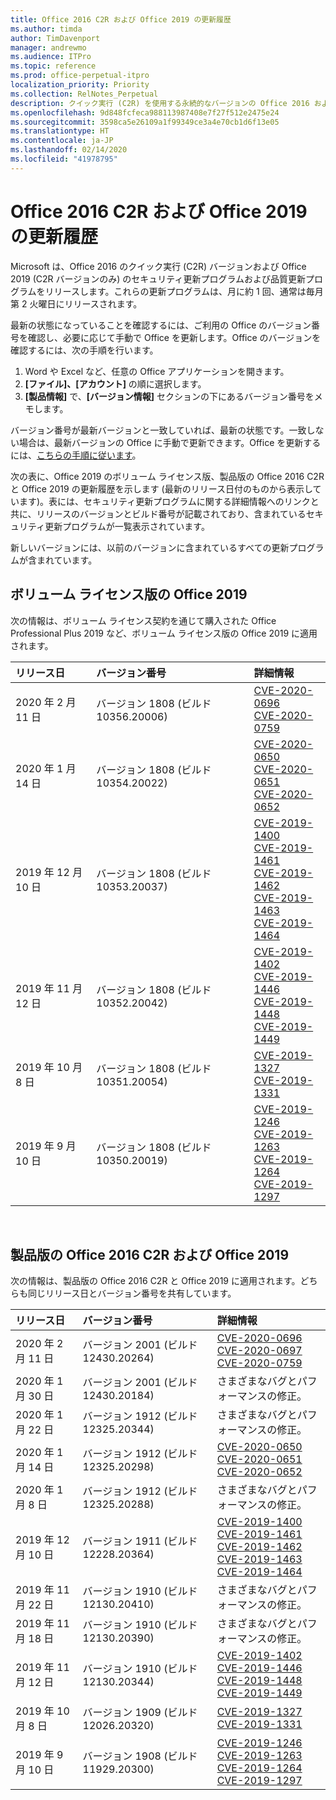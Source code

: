 ```yaml
---
title: Office 2016 C2R および Office 2019 の更新履歴
ms.author: timda
author: TimDavenport
manager: andrewmo
ms.audience: ITPro
ms.topic: reference
ms.prod: office-perpetual-itpro
localization_priority: Priority
ms.collection: RelNotes_Perpetual
description: クイック実行 (C2R) を使用する永続的なバージョンの Office 2016 および 2019 の更新履歴を IT 技術者に提供します
ms.openlocfilehash: 9d848fcfeca988113987408e7f27f512e2475e24
ms.sourcegitcommit: 3598ca5e26109a1f99349ce3a4e70cb1d6f13e05
ms.translationtype: HT
ms.contentlocale: ja-JP
ms.lasthandoff: 02/14/2020
ms.locfileid: "41978795"
---
```

# <a name="update-history-for-office-2016-c2r-and-office-2019"></a>Office 2016 C2R および Office 2019 の更新履歴

Microsoft は、Office 2016 のクイック実行 (C2R) バージョンおよび Office 2019 (C2R バージョンのみ) のセキュリティ更新プログラムおよび品質更新プログラムをリリースします。これらの更新プログラムは、月に約 1 回、通常は毎月第 2 火曜日にリリースされます。

最新の状態になっていることを確認するには、ご利用の Office のバージョン番号を確認し、必要に応じて手動で Office を更新します。Office のバージョンを確認するには、次の手順を行います。

  1.    Word や Excel など、任意の Office アプリケーションを開きます。
  2.    **[ファイル]、[アカウント]** の順に選択します。
  3.    **[製品情報]** で、**[バージョン情報]** セクションの下にあるバージョン番号をメモします。

バージョン番号が最新バージョンと一致していれば、最新の状態です。一致しない場合は、最新バージョンの Office に手動で更新できます。Office を更新するには、[こちらの手順に従います](https://support.office.com/article/2ab296f3-7f03-43a2-8e50-46de917611c5)。


次の表に、Office 2019 のボリューム ライセンス版、製品版の Office 2016 C2R と Office 2019 の更新履歴を示します (最新のリリース日付のものから表示しています)。表には、セキュリティ更新プログラムに関する詳細情報へのリンクと共に、リリースのバージョンとビルド番号が記載されており、含まれているセキュリティ更新プログラムが一覧表示されています。

新しいバージョンには、以前のバージョンに含まれているすべての更新プログラムが含まれています。

## <a name="volume-licensed-versions-of-office-2019"></a>ボリューム ライセンス版の Office 2019
次の情報は、ボリューム ライセンス契約を通じて購入された Office Professional Plus 2019 など、ボリューム ライセンス版の Office 2019 に適用されます。

|**リリース日**|**バージョン番号**|**詳細情報**|
|:-----|:-----|:-----|
|2020 年 2 月 11 日   |バージョン 1808 (ビルド 10356.20006)  |[CVE-2020-0696](https://portal.msrc.microsoft.com/ja-JP/security-guidance/advisory/CVE-2020-0696) <br/> [CVE-2020-0759](https://portal.msrc.microsoft.com/ja-JP/security-guidance/advisory/CVE-2020-0759) <br/>  |
|2020 年 1 月 14 日   |バージョン 1808 (ビルド10354.20022)  |[CVE-2020-0650](https://portal.msrc.microsoft.com/ja-JP/security-guidance/advisory/CVE-2020-0650) <br/> [CVE-2020-0651](https://portal.msrc.microsoft.com/ja-JP/security-guidance/advisory/CVE-2020-0651) <br/> [CVE-2020-0652](https://portal.msrc.microsoft.com/ja-JP/security-guidance/advisory/CVE-2020-0652) <br/>  |
|2019 年 12 月 10 日   |バージョン 1808 (ビルド 10353.20037)  |[CVE-2019-1400](https://portal.msrc.microsoft.com/ja-JP/security-guidance/advisory/CVE-2019-1400) <br/> [CVE-2019-1461](https://portal.msrc.microsoft.com/ja-JP/security-guidance/advisory/CVE-2019-1461) <br/> [CVE-2019-1462](https://portal.msrc.microsoft.com/ja-JP/security-guidance/advisory/CVE-2019-1462) <br/> [CVE-2019-1463](https://portal.msrc.microsoft.com/ja-JP/security-guidance/advisory/CVE-2019-1463) <br/> [CVE-2019-1464](https://portal.msrc.microsoft.com/ja-JP/security-guidance/advisory/CVE-2019-1464) <br/> |
|2019 年 11 月 12 日   |バージョン 1808 (ビルド 10352.20042)  |[CVE-2019-1402](https://portal.msrc.microsoft.com/ja-JP/security-guidance/advisory/CVE-2019-1402) <br/> [CVE-2019-1446](https://portal.msrc.microsoft.com/ja-JP/security-guidance/advisory/CVE-2019-1446) <br/> [CVE-2019-1448](https://portal.msrc.microsoft.com/ja-JP/security-guidance/advisory/CVE-2019-1448) <br/> [CVE-2019-1449](https://portal.msrc.microsoft.com/ja-JP/security-guidance/advisory/CVE-2019-1449) <br/>  |
|2019 年 10 月 8 日   |バージョン 1808 (ビルド 10351.20054)  |[CVE-2019-1327](https://portal.msrc.microsoft.com/ja-JP/security-guidance/advisory/CVE-2019-1327) <br/> [CVE-2019-1331](https://portal.msrc.microsoft.com/ja-JP/security-guidance/advisory/CVE-2019-1331) <br/> |
|2019 年 9 月 10 日   |バージョン 1808 (ビルド 10350.20019)  |[CVE-2019-1246](https://portal.msrc.microsoft.com/ja-JP/security-guidance/advisory/CVE-2019-1246) <br/> [CVE-2019-1263](https://portal.msrc.microsoft.com/ja-JP/security-guidance/advisory/CVE-2019-1263) <br/> [CVE-2019-1264](https://portal.msrc.microsoft.com/ja-JP/security-guidance/advisory/CVE-2019-1264) <br/> [CVE-2019-1297](https://portal.msrc.microsoft.com/ja-JP/security-guidance/advisory/CVE-2019-1297) <br/>  |







<br/>

## <a name="retail-versions-of-office-2016-c2r-and-office-2019"></a>製品版の Office 2016 C2R および Office 2019
次の情報は、製品版の Office 2016 C2R と Office 2019 に適用されます。どちらも同じリリース日とバージョン番号を共有しています。

|**リリース日**|**バージョン番号**|**詳細情報**|
|:-----|:-----|:-----|
|2020 年 2 月 11 日   |バージョン 2001 (ビルド 12430.20264)  |[CVE-2020-0696](https://portal.msrc.microsoft.com/ja-JP/security-guidance/advisory/CVE-2020-0696) <br/> [CVE-2020-0697](https://portal.msrc.microsoft.com/ja-JP/security-guidance/advisory/CVE-2020-0697) <br/> [CVE-2020-0759](https://portal.msrc.microsoft.com/ja-JP/security-guidance/advisory/CVE-2020-0759) <br/>  |
|2020 年 1 月 30 日   |バージョン 2001 (ビルド 12430.20184)  |さまざまなバグとパフォーマンスの修正。 <br/>  |
|2020 年 1 月 22 日   |バージョン 1912 (ビルド 12325.20344)  |さまざまなバグとパフォーマンスの修正。 <br/>  |
|2020 年 1 月 14 日   |バージョン 1912 (ビルド 12325.20298)  |[CVE-2020-0650](https://portal.msrc.microsoft.com/ja-JP/security-guidance/advisory/CVE-2020-0650) <br/> [CVE-2020-0651](https://portal.msrc.microsoft.com/ja-JP/security-guidance/advisory/CVE-2020-0651) <br/> [CVE-2020-0652](https://portal.msrc.microsoft.com/ja-JP/security-guidance/advisory/CVE-2020-0652) <br/>  |
|2020 年 1 月 8 日   |バージョン 1912 (ビルド 12325.20288)  |さまざまなバグとパフォーマンスの修正。 <br/>  |
|2019 年 12 月 10 日   |バージョン 1911 (ビルド 12228.20364)  |[CVE-2019-1400](https://portal.msrc.microsoft.com/ja-JP/security-guidance/advisory/CVE-2019-1400) <br/> [CVE-2019-1461](https://portal.msrc.microsoft.com/ja-JP/security-guidance/advisory/CVE-2019-1461) <br/> [CVE-2019-1462](https://portal.msrc.microsoft.com/ja-JP/security-guidance/advisory/CVE-2019-1462) <br/> [CVE-2019-1463](https://portal.msrc.microsoft.com/ja-JP/security-guidance/advisory/CVE-2019-1463) <br/> [CVE-2019-1464](https://portal.msrc.microsoft.com/ja-JP/security-guidance/advisory/CVE-2019-1464) <br/> |
|2019 年 11 月 22 日   |バージョン 1910 (ビルド 12130.20410)  |さまざまなバグとパフォーマンスの修正。<br/>  |
|2019 年 11 月 18 日   |バージョン 1910 (ビルド 12130.20390)  |さまざまなバグとパフォーマンスの修正。<br/>  |
|2019 年 11 月 12 日   |バージョン 1910 (ビルド 12130.20344)  |[CVE-2019-1402](https://portal.msrc.microsoft.com/ja-JP/security-guidance/advisory/CVE-2019-1402) <br/> [CVE-2019-1446](https://portal.msrc.microsoft.com/ja-JP/security-guidance/advisory/CVE-2019-1446) <br/> [CVE-2019-1448](https://portal.msrc.microsoft.com/ja-JP/security-guidance/advisory/CVE-2019-1448) <br/> [CVE-2019-1449](https://portal.msrc.microsoft.com/ja-JP/security-guidance/advisory/CVE-2019-1449) <br/>  |
|2019 年 10 月 8 日   |バージョン 1909 (ビルド 12026.20320)  |[CVE-2019-1327](https://portal.msrc.microsoft.com/ja-JP/security-guidance/advisory/CVE-2019-1327) <br/> [CVE-2019-1331](https://portal.msrc.microsoft.com/ja-JP/security-guidance/advisory/CVE-2019-1331) <br/> |
|2019 年 9 月 10 日   |バージョン 1908 (ビルド 11929.20300)  |[CVE-2019-1246](https://portal.msrc.microsoft.com/ja-JP/security-guidance/advisory/CVE-2019-1246) <br/> [CVE-2019-1263](https://portal.msrc.microsoft.com/ja-JP/security-guidance/advisory/CVE-2019-1263) <br/> [CVE-2019-1264](https://portal.msrc.microsoft.com/ja-JP/security-guidance/advisory/CVE-2019-1264) <br/> [CVE-2019-1297](https://portal.msrc.microsoft.com/ja-JP/security-guidance/advisory/CVE-2019-1297) <br/>  |







